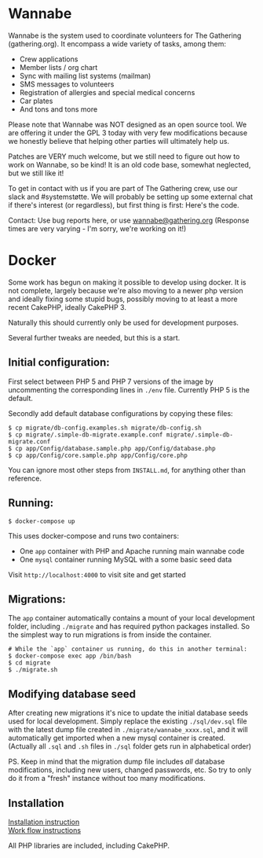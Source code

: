 # Wannabe

Wannabe is the system used to coordinate volunteers for The Gathering
(gathering.org). It encompass a wide variety of tasks, among them:

- Crew applications
- Member lists / org chart
- Sync with mailing list systems (mailman)
- SMS messages to volunteers
- Registration of allergies and special medical concerns
- Car plates
- And tons and tons more

Please note that Wannabe was NOT designed as an open source tool. We are
offering it under the GPL 3 today with very few modifications because we
honestly believe that helping other parties will ultimately help us.

Patches are VERY much welcome, but we still need to figure out how to work
on Wannabe, so be kind! It is an old code base, somewhat neglected, but we
still like it!

To get in contact with us if you are part of The Gathering crew, use our
slack and #systemstøtte. We will probably be setting up some external chat
if there's interest (or regardless), but first thing is first: Here's the
code.

Contact: Use bug reports here, or use wannabe@gathering.org (Response times
are very varying - I'm sorry, we're working on it!)


# Docker

Some work has begun on making it possible to develop using docker. It is
not complete, largely because we're also moving to a newer php version and
ideally fixing some stupid bugs, possibly moving to at least a more recent
CakePHP, ideally CakePHP 3.

Naturally this should currently only be used for development purposes.

Several further tweaks are needed, but this is a start.

## Initial configuration:

First select between PHP 5 and PHP 7 versions of the image by uncommenting the
corresponding lines in `./env` file. Currently PHP 5 is the default.

Secondly add default database configurations by copying these files:

```
$ cp migrate/db-config.examples.sh migrate/db-config.sh
$ cp migrate/.simple-db-migrate.example.conf migrate/.simple-db-migrate.conf
$ cp app/Config/database.sample.php app/Config/database.php
$ cp app/Config/core.sample.php app/Config/core.php
```

You can ignore most other steps from `INSTALL.md`, for anything other than
reference.

## Running:

```
$ docker-compose up
```

This uses docker-compose and runs two containers:
- One `app` container with PHP and Apache running main wannabe code
- One `mysql` container running MySQL with a some basic seed data

Visit `http://localhost:4000` to visit site and get started

## Migrations:

The `app` container automatically contains a mount of your local development
folder, including `./migrate` and has required python packages installed. So
the simplest way to run migrations is from inside the container.

```
# While the `app` container us running, do this in another terminal:
$ docker-compose exec app /bin/bash
$ cd migrate
$ ./migrate.sh
```

## Modifying database seed

After creating new migrations it's nice to update the initial database seeds
used for local development. Simply replace the existing `./sql/dev.sql` file
with the latest dump file created in `./migrate/wannabe_xxxx.sql`, and it will
automatically get imported when a new mysql container is created. (Actually all
`.sql` and `.sh` files in `./sql` folder gets run in alphabetical order)

PS. Keep in mind that the migration dump file includes *all* database
modifications, including new users, changed passwords, etc. So try to only do
it from a "fresh" instance without too many modifications.

## Installation

[Installation instruction](https://github.com/gathering/wannabe/blob/master/INSTALL.md)  
[Work flow instructions](https://github.com/gathering/wannabe/blob/master/WORKFLOW.md)

All PHP libraries are included, including CakePHP.
